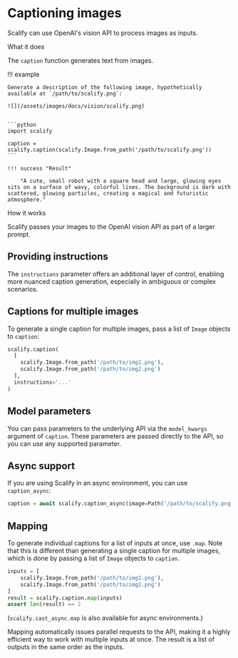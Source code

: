 # Captioning images

Scalify can use OpenAI's vision API to process images as inputs. 

<div class="admonition abstract">
  <p class="admonition-title">What it does</p>
  <p>
    The <code>caption</code> function generates text from images.
  </p>
</div>



!!! example

    Generate a description of the following image, hypothetically available at `/path/to/scalify.png`:

    ![](/assets/images/docs/vision/scalify.png)

    
    ```python
    import scalify

    caption = scalify.caption(scalify.Image.from_path('/path/to/scalify.png'))
    ```

    !!! success "Result"
    
        "A cute, small robot with a square head and large, glowing eyes sits on a surface of wavy, colorful lines. The background is dark with scattered, glowing particles, creating a magical and futuristic atmosphere."
    

<div class="admonition info">
  <p class="admonition-title">How it works</p>
  <p>
    Scalify passes your images to the OpenAI vision API as part of a larger prompt.
  </p>
</div>


## Providing instructions

The `instructions` parameter offers an additional layer of control, enabling more nuanced caption generation, especially in ambiguous or complex scenarios.

## Captions for multiple images

To generate a single caption for multiple images, pass a list of `Image` objects to `caption`:

```python
scalify.caption(
  [
    scalify.Image.from_path('/path/to/img1.png'),
    scalify.Image.from_path('/path/to/img2.png')
  ],
  instructions='...'
)
```


## Model parameters
You can pass parameters to the underlying API via the `model_kwargs` argument of `caption`. These parameters are passed directly to the API, so you can use any supported parameter.



## Async support

If you are using Scalify in an async environment, you can use `caption_async`:

```python
caption = await scalify.caption_async(image=Path('/path/to/scalify.png'))
```
## Mapping

To generate individual captions for a list of inputs at once, use `.map`. Note that this is different than generating a single caption for multiple images, which is done by passing a list of `Image` objects to `caption`.

```python
inputs = [
    scalify.Image.from_path('/path/to/img1.png'),
    scalify.Image.from_path('/path/to/img2.png')
]
result = scalify.caption.map(inputs)
assert len(result) == 2
```

(`scalify.cast_async.map` is also available for async environments.)

Mapping automatically issues parallel requests to the API, making it a highly efficient way to work with multiple inputs at once. The result is a list of outputs in the same order as the inputs.